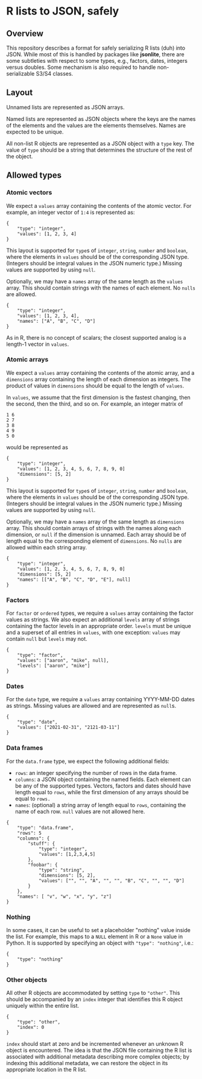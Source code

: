 # R lists to JSON, safely

## Overview

This repository describes a format for safely serializing R lists (duh) into JSON.
While most of this is handled by packages like **jsonlite**, there are some subtleties with respect to some types, e.g., factors, dates, integers versus doubles.
Some mechanism is also required to handle non-serializable S3/S4 classes.

## Layout

Unnamed lists are represented as JSON arrays.

Named lists are represented as JSON objects where the keys are the names of the elements and the values are the elements themselves.
Names are expected to be unique.

All non-list R objects are represented as a JSON object with a `type` key.
The value of `type` should be a string that determines the structure of the rest of the object.

## Allowed types

### Atomic vectors

We expect a `values` array containing the contents of the atomic vector.
For example, an integer vector of `1:4` is represented as:

```
{
    "type": "integer",
    "values": [1, 2, 3, 4]
}
```

This layout is supported for `type`s of `integer`, `string`, `number` and `boolean`,
where the elements in `values` should be of the corresponding JSON type.
(Integers should be integral values in the JSON numeric type.)
Missing values are supported by using `null`.

Optionally, we may have a `names` array of the same length as the `values` array.
This should contain strings with the names of each element.
No `nulls` are allowed.

```
{
    "type": "integer",
    "values": [1, 2, 3, 4],
    "names": ["A", "B", "C", "D"]
}
```

As in R, there is no concept of scalars; the closest supported analog is a length-1 vector in `values`.

### Atomic arrays

We expect a `values` array containing the contents of the atomic array, and a `dimensions` array containing the length of each dimension as integers.
The product of values in `dimensions` should be equal to the length of `values`.

In `values`, we assume that the first dimension is the fastest changing, then the second, then the third, and so on.
For example, an integer matrix of

```
1 6
2 7
3 8
4 9
5 0
```

would be represented as

```
{
    "type": "integer",
    "values": [1, 2, 3, 4, 5, 6, 7, 8, 9, 0]
    "dimensions": [5, 2]
}
```

This layout is supported for `type`s of `integer`, `string`, `number` and `boolean`,
where the elements in `values` should be of the corresponding JSON type.
(Integers should be integral values in the JSON numeric type.)
Missing values are supported by using `null`.

Optionally, we may have a `names` array of the same length as `dimensions` array.
This should contain arrays of strings with the names along each dimension, or `null` if the dimension is unnamed.
Each array should be of length equal to the corresponding element of `dimensions`.
No `nulls` are allowed within each string array.

```
{
    "type": "integer",
    "values": [1, 2, 3, 4, 5, 6, 7, 8, 9, 0]
    "dimensions": [5, 2]
    "names": [["A", "B", "C", "D", "E"], null]
}
```

### Factors

For `factor` or `ordered` types, we require a `values` array containing the factor values as strings.
We also expect an additional `levels` array of strings containing the factor levels in an appropriate order.
`levels` must be unique and a superset of all entries in `values`, with one exception:
`values` may contain `null` but `levels` may not.

```
{
    "type": "factor",
    "values": ["aaron", "mike", null],
    "levels": ["aaron", "mike"]
}
```

### Dates

For the `date` type, we require a `values` array containing YYYY-MM-DD dates as strings.
Missing values are allowed and are represented as `null`s.

```
{
    "type": "date",
    "values": ["2021-02-31", "2121-03-11"]
}
```

### Data frames

For the `data.frame` type, we expect the following additional fields:

- `rows`: an integer specifying the number of rows in the data frame.
- `columns`: a JSON object containing the named fields.
  Each element can be any of the supported types.
  Vectors, factors and dates should have length equal to `rows`,
  while the first dimension of any arrays should be equal to `rows.`
- `names`: (optional) a string array of length equal to `rows`,
  containing the name of each row.
  `null` values are not allowed here.

```
{
    "type": "data.frame",
    "rows": 5
    "columns": {
        "stuff": {
            "type": "integer",
            "values": [1,2,3,4,5]
        },
        "foobar": {
            "type": "string",
            "dimensions": [5, 2],
            "values": ["", "", "A", "", "", "B", "C", "", "", "D"]
        }
    },
    "names": [ "v", "w", "x", "y", "z"]
}
```

### Nothing

In some cases, it can be useful to set a placeholder "nothing" value inside the list.
For example, this maps to a `NULL` element in R or a `None` value in Python.
It is supported by specifying an object with `"type": "nothing"`, i.e.:

```
{
    "type": "nothing"
}
```

### Other objects

All other R objects are accommodated by setting `type` to `"other"`.
This should be accompanied by an `index` integer that identifies this R object uniquely within the entire list.

```
{
    "type": "other",
    "index": 0
}
```

`index` should start at zero and be incremented whenever an unknown R object is encountered. 
The idea is that the JSON file containing the R list is associated with additional metadata describing more complex objects;
by indexing this additional metadata, we can restore the object in its appropriate location in the R list.

